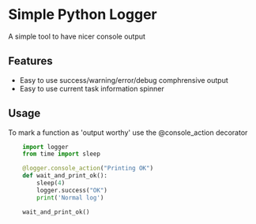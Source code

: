 # Simple Python Logger

A simple tool to have nicer console output

## Features
- Easy to use success/warning/error/debug comphrensive output
- Easy to use current task information spinner

## Usage

To mark a function as 'output worthy' use the @console_action decorator
```python
    import logger
    from time import sleep

    @logger.console_action("Printing OK")
    def wait_and_print_ok():
        sleep(4)
        logger.success("OK")
        print('Normal log')

    wait_and_print_ok() 
```